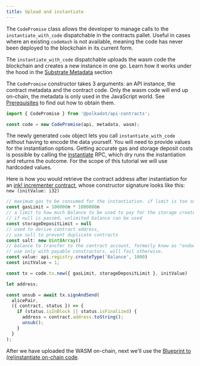 ```yaml
---
title: Upload and instantiate
---
```


The `CodePromise` class allows the developer to manage calls to the `instantiate_with_code` dispatchable in the contracts pallet. 
Useful in cases where an existing `codeHash` is not available, meaning the code has never been deployed to the blockchain in its current form. 

The `instantiate_with_code` dispatchable uploads the wasm code the blockchain and creates a new instance in one go. Learn how it works under the hood in the [Substrate Metadata](../../substrate/extrinsics.md#instantiatewithcodevalue-compactu128-gas_limit-compactu64-storage_deposit_limit-optioncompactu128-code-bytes-data-bytes-salt-bytes) section 

The `CodePromise` constructor takes 3 arguments: an API instance, the contract metadata and the contract code. Only the wasm code will end up on-chain, the metadata is only used in the JavaScript world. See [Prerequisites](./basics.md) to find out how to obtain them.

```javascript
import { CodePromise } from '@polkadot/api-contracts';

const code = new CodePromise(api, metadata, wasm);
```

The newly generated `code` object lets you call `instantiate_with_code` without having to encode the data yourself.
You will need to provide values for the instantiation options. Getting accurate gas and storage deposit costs is possible by calling the [instantiate](http://localhost:8080/substrate/rpc#instantiaterequest-instantiaterequest-at-blockhash-contractinstantiateresult) RPC, which dry runs the instantiation and returns the outcome. For the scope of this tutorial we will use hardcoded values.

Here is how you would retrieve the contract address after instantiation for an [ink! incrementer contract](https://github.com/paritytech/ink/blob/master/examples/incrementer/lib.rs), whose constructor signature looks like this: `new (initValue: i32)` 

```javascript
// maximum gas to be consumed for the instantiation. if limit is too small the instantiation will fail.
const gasLimit = 100000n * 1000000n
// a limit to how much Balance to be used to pay for the storage created by the instantiation
// if null is passed, unlimited balance can be used
const storageDepositLimit = null
// used to derive contract address, 
// use null to prevent duplicate contracts
const salt: new Uint8Array()
// balance to transfer to the contract account, formerly know as "endowment". 
// use only with payable constructors, will fail otherwise. 
const value: api.registry.createType('Balance', 1000)
const initValue = 1;

const tx = code.tx.new({ gasLimit, storageDepositLimit }, initValue)

let address;

const unsub = await tx.signAndSend(
  alicePair,
  ({ contract, status }) => {
    if (status.isInBlock || status.isFinalized) {
      address = contract.address.toString();
      unsub();
    }
  }
);
```

After we have uploaded the WASM on-chain, next we'll use the [Blueprint to (re)instantiate on-chain code](blueprint.md).
